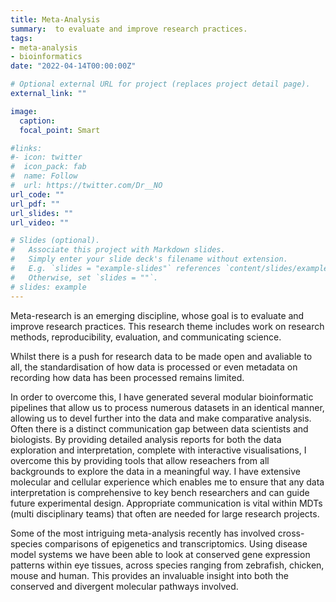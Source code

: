 ```yaml
---
title: Meta-Analysis
summary:  to evaluate and improve research practices.
tags:
- meta-analysis
- bioinformatics
date: "2022-04-14T00:00:00Z"

# Optional external URL for project (replaces project detail page).
external_link: ""

image:
  caption: 
  focal_point: Smart

#links:
#- icon: twitter
#  icon_pack: fab
#  name: Follow
#  url: https://twitter.com/Dr__NO
url_code: ""
url_pdf: ""
url_slides: ""
url_video: ""

# Slides (optional).
#   Associate this project with Markdown slides.
#   Simply enter your slide deck's filename without extension.
#   E.g. `slides = "example-slides"` references `content/slides/example-slides.md`.
#   Otherwise, set `slides = ""`.
# slides: example
---
```


Meta-research is an emerging discipline, whose goal is to evaluate and improve research practices. This research theme includes work on research methods, reproducibility, evaluation, and communicating science.

Whilst there is a push for research data to be made open and avaliable to all, the standardisation of how data is processed or even metadata on recording how data has been processed remains limited.

In order to overcome this, I have generated several modular bioinformatic pipelines that allow us to process numerous datasets in an identical manner, allowing us to devel further into the data and make comparative analysis. Often there is a distinct communication gap between data scientists and biologists. By providing detailed analysis reports for both the data exploration and interpretation, complete with interactive visualisations, I overcome this by providing tools that allow reseachers from all backgrounds to explore the data in a meaningful way. I  have extensive molecular and cellular experience which enables me to ensure that any data interpretation is comprehensive to key bench researchers and can guide future experimental design. Appropriate communication is vital within MDTs (multi disciplinary teams) that often are needed for large research projects.

Some of the most intriguing meta-analysis recently has involved cross-species comparisons of epigenetics and transcriptomics. Using disease model systems we have been able to look at conserved gene expression patterns within eye tissues, across species ranging from zebrafish, chicken, mouse and human. This provides an invaluable insight into both the conserved and divergent molecular pathways involved. 